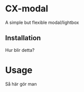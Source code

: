 # CX-modal
A simple but flexible modal/lightbox


## Installation
Hur blir detta?


# Usage
Så här gör man

